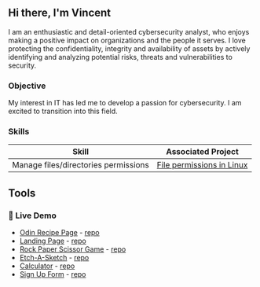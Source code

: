 ## Hi there, I'm Vincent

I am an enthusiastic and detail-oriented cybersecurity analyst, who enjoys making a positive impact on organizations and the people it serves. I love protecting the confidentiality, integrity and availability of assets by actively identifying and analyzing potential risks, threats and vulnerabilities to security.

### Objective
My interest in IT has led me to develop a passion for cybersecurity. I am excited to transition into this field.

### Skills
|Skill  | Associated Project |
|-------|--------------------|
|Manage files/directories permissions| [File permissions in Linux](https://docs.google.com/document/d/1eheWJYHVsm1r6_8Lu91KSlD3VsImyK3NxmQ2Kz5LE9k/edit?usp=sharing) |

## Tools


### :tram: Live Demo
* [Odin Recipe Page](https://ngkauiin.github.io/odin-recipes/) - [repo](https://github.com/ngkauiin/odin-recipes)
* [Landing Page](https://ngkauiin.github.io/odin-landing-page/) - [repo](https://github.com/ngkauiin/odin-landing-page)
* [Rock Paper Scissor Game](https://ngkauiin.github.io/odin-rock-paper-scissors/) - [repo](https://github.com/ngkauiin/odin-rock-paper-scissors)
* [Etch-A-Sketch](https://ngkauiin.github.io/odin-etch-a-sketch/) - [repo](https://github.com/ngkauiin/odin-etch-a-sketch)
* [Calculator](https://ngkauiin.github.io/odin-calculator/) - [repo](https://github.com/ngkauiin/odin-calculator)
* [Sign Up Form](https://ngkauiin.github.io/odin-sign-up-form/) - [repo](https://github.com/ngkauiin/odin-sign-up-form)
<!-- ### 💻 Tech Stack
 - Languages: HTML, CSS, Javascript
 - Tools: Git, GitHub, VS Code
 - Learning: React, MongoDB

 -->


<!--
**ngkauiin/ngkauiin** is a ✨ _special_ ✨ repository because its `README.md` (this file) appears on your GitHub profile.

Here are some ideas to get you started:

- 🔭 I’m currently working on ...
- 🌱 I’m currently learning ...
- 👯 I’m looking to collaborate on ...
- 🤔 I’m looking for help with ...
- 💬 Ask me about ...
- 📫 How to reach me: ...
- 😄 Pronouns: ...
- ⚡ Fun fact: ...
-->


<!-- # cybersecurity
# Professional statement
I am an enthusiastic and detail-oriented cybersecurity analyst, who enjoys making a positive impact on organizations and the people it serves. I love protecting the confidentiality, integrity and availability of assets by actively identifying and analyzing potential risks, threats and vulnerabilities to security.

## Strengths
* Strong written and verbal communication
* Detail oriented
* Time management
* Programming
* Problem solving
* Growth mindset
* Diverse perspective

## Values
* protecting organizations
* protecting people
* high ethical mindset

## clarifying questions
1. What most interests me about the field of cybersecurity?  
Able to make positive impact on organisations and the people it serves. 

2. Who is the audience for my professional statement (e.g., cybersecurity recruiters, specific organizations, government employers, etc.)?  
cybersecurity recruiters, government employers

3. In what ways can my strengths, values, and interest in cybersecurity support the security goals of various organizations?  
I always have the mission to help people in whatever way possible. And cybersecurity can fulfill my purpose. Helping organizations to protect their assets and people is very exciting to me.  
My strength in communication and diverse perspective allow me to work with people with different backgrounds to prevent and mitigate risks and threats efficiently.  
My values are very well aligns with being a security analyst. I am a very ethical person, and doing something that is meaningful to the world is my forever purpose. -->
